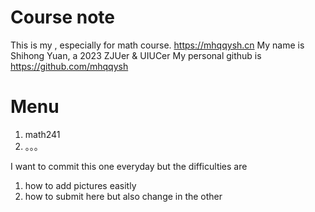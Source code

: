 # Course note
This is my , especially for math course.
https://mhqqysh.cn
My name is Shihong Yuan, a 2023 ZJUer & UIUCer My personal github is https://github.com/mhqqysh
# Menu
1. math241
2. 。。。


I want to commit this one everyday but the difficulties are
1. how to add pictures easitly
2. how to submit here but also change in the other
